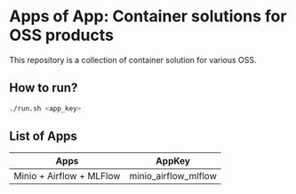 # Apps of App: Container solutions for OSS products

This repository is a collection of container solution for various OSS.

## How to run?

```bash
./run.sh <app_key>
```

## List of Apps

| Apps                     | AppKey               |
|--------------------------|----------------------|
| Minio + Airflow + MLFlow | minio_airflow_mlflow |
